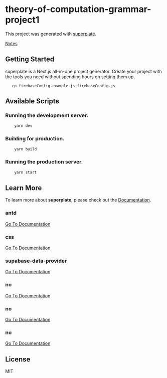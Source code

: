 # theory-of-computation-grammar-project1


This project was generated with [superplate](https://github.com/pankod/superplate).

[Notes](https://sanchezcarlosjr.notion.site/Theory-of-the-computation-Assessment-1-Grammar-d3a4d13582714173812ca91d6181f94f)

## Getting Started

superplate is a Next.js all-in-one project generator. Create your project with the tools you need without spending hours on setting them up.

```
   cp firebaseConfig.example.js firebaseConfig.js
```


## Available Scripts

### Running the development server.

```bash
    yarn dev
```

### Building for production.

```bash
    yarn build
```

### Running the production server.

```bash
    yarn start
```

## Learn More

To learn more about **superplate**, please check out the [Documentation](https://github.com/pankod/superplate).


### **antd**



[Go To Documentation]()


### **css**



[Go To Documentation]()


### **supabase-data-provider**



[Go To Documentation]()


### **no**



[Go To Documentation]()


### **no**



[Go To Documentation]()


### **no**



[Go To Documentation]()



## License

MIT
